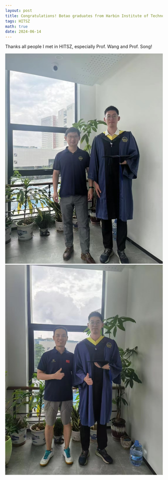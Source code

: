 ```yaml
---
layout: post
title: Congratulations! Botao graduates from Harbin Institute of Technology (Shenzhen) !
tags: HITSZ
math: true
date: 2024-06-14
---
```

Thanks all people I met in HITSZ, especially Prof. Wang and Prof. Song!

![some error occurs...](/PostMaterial/lbtwithwjl.jpg)
![some error occurs...](/PostMaterial/lbtwithss.jpg)
